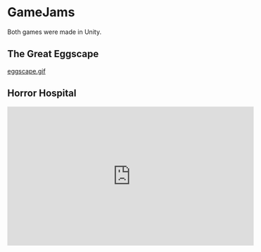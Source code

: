 # GameJams
Both games were made in Unity.
## The Great Eggscape
[eggscape.gif](../Media/eggscape.gif)
## Horror Hospital
<iframe width="560" height="315" src="https://www.youtube.com/embed/LcmPmvH-2UM" frameborder="0" allow="autoplay; encrypted-media" allowfullscreen="allowfullscreen"> </iframe>